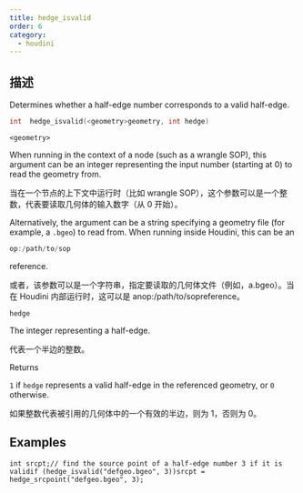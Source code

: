 ```yaml
---
title: hedge_isvalid
order: 6
category:
  - houdini
---
```

    
## 描述

Determines whether a half-edge number corresponds to a valid half-edge.

```c
int  hedge_isvalid(<geometry>geometry, int hedge)
```

`<geometry>`

When running in the context of a node (such as a wrangle SOP), this argument
can be an integer representing the input number (starting at 0) to read the
geometry from.

当在一个节点的上下文中运行时（比如 wrangle SOP），这个参数可以是一个整数，代表要读取几何体的输入数字（从 0 开始）。

Alternatively, the argument can be a string specifying a geometry file (for
example, a `.bgeo`) to read from. When running inside Houdini, this can be an

```c
op:/path/to/sop
```

reference.

或者，该参数可以是一个字符串，指定要读取的几何体文件（例如，a.bgeo）。当在 Houdini 内部运行时，这可以是 anop:/path/to/sopreference。

`hedge`

The integer representing a half-edge.

代表一个半边的整数。

Returns

`1` if `hedge` represents a valid half-edge in the referenced geometry, or `0`
otherwise.

如果整数代表被引用的几何体中的一个有效的半边，则为 1，否则为 0。

## Examples

    int srcpt;// find the source point of a half-edge number 3 if it is validif (hedge_isvalid("defgeo.bgeo", 3))srcpt = hedge_srcpoint("defgeo.bgeo", 3);
